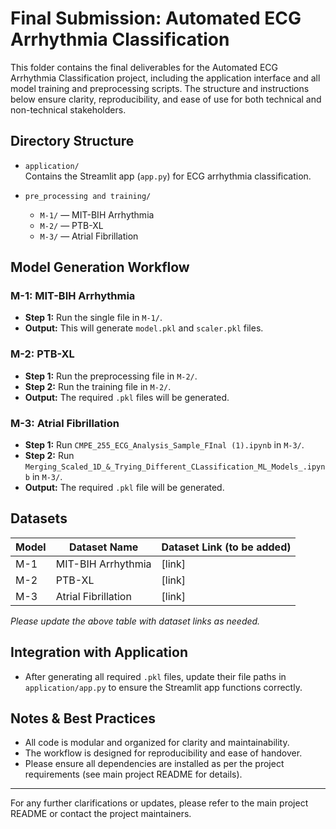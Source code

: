 # Final Submission: Automated ECG Arrhythmia Classification

This folder contains the final deliverables for the Automated ECG Arrhythmia Classification project, including the application interface and all model training and preprocessing scripts. The structure and instructions below ensure clarity, reproducibility, and ease of use for both technical and non-technical stakeholders.

## Directory Structure

- `application/`  
  Contains the Streamlit app (`app.py`) for ECG arrhythmia classification. 
  
- `pre_processing and training/`
  - `M-1/` — MIT-BIH Arrhythmia
  - `M-2/` — PTB-XL
  - `M-3/` — Atrial Fibrillation

## Model Generation Workflow

### M-1: MIT-BIH Arrhythmia
- **Step 1:** Run the single file in `M-1/`.
- **Output:** This will generate `model.pkl` and `scaler.pkl` files.

### M-2: PTB-XL
- **Step 1:** Run the preprocessing file in `M-2/`.
- **Step 2:** Run the training file in `M-2/`.
- **Output:** The required `.pkl` files will be generated.

### M-3: Atrial Fibrillation
- **Step 1:** Run `CMPE_255_ECG_Analysis_Sample_FInal (1).ipynb` in `M-3/`.
- **Step 2:** Run `Merging_Scaled_1D_&_Trying_Different_CLassification_ML_Models_.ipynb` in `M-3/`.
- **Output:** The required `.pkl` file will be generated.

## Datasets

| Model | Dataset Name           | Dataset Link (to be added) |
|-------|------------------------|----------------------------|
| M-1   | MIT-BIH Arrhythmia     | [link]                     |
| M-2   | PTB-XL                 | [link]                     |
| M-3   | Atrial Fibrillation    | [link]                     |

*Please update the above table with dataset links as needed.*

## Integration with Application

- After generating all required `.pkl` files, update their file paths in `application/app.py` to ensure the Streamlit app functions correctly.

## Notes & Best Practices

- All code is modular and organized for clarity and maintainability.
- The workflow is designed for reproducibility and ease of handover.
- Please ensure all dependencies are installed as per the project requirements (see main project README for details).

---

For any further clarifications or updates, please refer to the main project README or contact the project maintainers.
